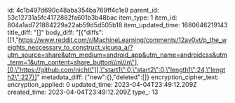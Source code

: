 id: 4c1b497d690c48aba354ba769ff4c1e9
parent_id: 53c12731a5fc4172882fa601b3b48bac
item_type: 1
item_id: 804a1ad721884229a22ab59d5d505b18
item_updated_time: 1680646219143
title_diff: "[]"
body_diff: "[{\"diffs\":[[1,\"https://www.reddit.com/r/MachineLearning/comments/12ay0vt/p_the_weights_neccessary_to_construct_vicuna_a/?utm_source=share&utm_medium=android_app&utm_name=androidcss&utm_term=1&utm_content=share_button\\\n\\\n\"],[0,\"https://github.com/nicht\"]],\"start1\":0,\"start2\":0,\"length1\":24,\"length2\":227}]"
metadata_diff: {"new":{},"deleted":[]}
encryption_cipher_text: 
encryption_applied: 0
updated_time: 2023-04-04T23:49:12.209Z
created_time: 2023-04-04T23:49:12.209Z
type_: 13